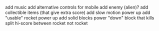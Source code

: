 add music
add alternative controls for mobile
add enemy (alien)?
add collectible items (that give extra score)
add slow motion power up
add "usable" rocket power up
add solid blocks power "down"
block that kills
split hi-score between rocket not rocket
